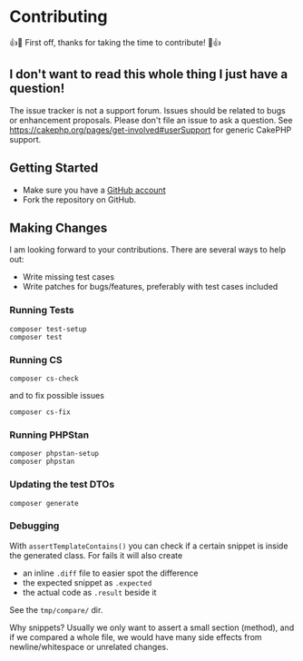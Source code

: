 # Contributing

:+1::tada: First off, thanks for taking the time to contribute! :tada::+1:


## I don't want to read this whole thing I just have a question!

The issue tracker is not a support forum. Issues should be related to bugs or enhancement proposals.
Please don't file an issue to ask a question. 
See https://cakephp.org/pages/get-involved#userSupport for generic CakePHP support.

## Getting Started

* Make sure you have a [GitHub account](https://github.com/signup/free)
* Fork the repository on GitHub.

## Making Changes

I am looking forward to your contributions. There are several ways to help out:
* Write missing test cases
* Write patches for bugs/features, preferably with test cases included

### Running Tests

```
composer test-setup
composer test
```

### Running CS

```
composer cs-check
```

and to fix possible issues
```
composer cs-fix
```

### Running PHPStan

```
composer phpstan-setup
composer phpstan
```

### Updating the test DTOs
```
composer generate
```

### Debugging

With `assertTemplateContains()` you can check if a certain snippet is inside the generated class.
For fails it will also create
- an inline `.diff` file to easier spot the difference
- the expected snippet as `.expected`
- the actual code as `.result` beside it

See the `tmp/compare/` dir.

Why snippets? Usually we only want to assert a small section (method), and if we compared a whole file, we would have many 
side effects from newline/whitespace or unrelated changes.
